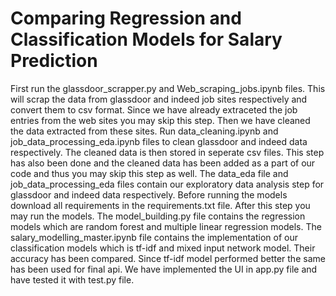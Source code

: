 # Comparing Regression and Classification Models for Salary Prediction

First run the glassdoor_scrapper.py and Web_scraping_jobs.ipynb files. This will scrap the data from glassdoor and indeed job sites respectively and convert them to csv format. Since we have already extraceted the job entries from the web sites you may skip this step. Then we have cleaned the data extracted from these sites. Run data_cleaning.ipynb and job_data_processing_eda.ipynb files to clean glassdoor and indeed data respectively. The cleaned data is then stored in seperate csv files. This step has also been done and the cleaned data has been added as a part of our code and thus you may skip this step as well. The data_eda file and job_data_processing_eda files contain our exploratory data analysis step for glassdoor and indeed data respectively.  Before running the models download all requirements in the requirements.txt file. After this step you may run the models. The model_building.py file contains the regression models which are random forest and multiple linear regression models. The salary_modelling_master.ipynb file contains the implementation of our classification models which is tf-idf and mixed input network model. Their accuracy has been compared. Since tf-idf model performed better the same has been used for final api. We have implemented the UI in app.py file and have tested it with test.py file.
